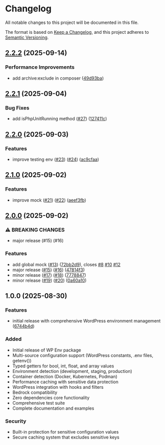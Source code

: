 # Changelog

All notable changes to this project will be documented in this file.

The format is based on [Keep a Changelog](https://keepachangelog.com/en/1.0.0/),
and this project adheres to [Semantic Versioning](https://semver.org/spec/v2.0.0.html).

## [2.2.2](https://github.com/wp-spaghetti/wp-env/compare/v2.2.1...v2.2.2) (2025-09-14)

### Performance Improvements

* add archive:exclude in composer ([49d93ba](https://github.com/wp-spaghetti/wp-env/commit/49d93ba9063736d91e0699cc3389302625e98759))

## [2.2.1](https://github.com/wp-spaghetti/wp-env/compare/v2.2.0...v2.2.1) (2025-09-04)

### Bug Fixes

* add isPhpUnitRunning method ([#27](https://github.com/wp-spaghetti/wp-env/issues/27)) ([127411c](https://github.com/wp-spaghetti/wp-env/commit/127411c1187253fa4796764f93df13f52dcbd120))

## [2.2.0](https://github.com/wp-spaghetti/wp-env/compare/v2.1.0...v2.2.0) (2025-09-03)

### Features

* improve testing env ([#23](https://github.com/wp-spaghetti/wp-env/issues/23)) ([#24](https://github.com/wp-spaghetti/wp-env/issues/24)) ([ac9cfaa](https://github.com/wp-spaghetti/wp-env/commit/ac9cfaa6e3c93c7c9e36fc64ee2109e2349950ae))

## [2.1.0](https://github.com/wp-spaghetti/wp-env/compare/v2.0.0...v2.1.0) (2025-09-02)

### Features

* improve mock ([#21](https://github.com/wp-spaghetti/wp-env/issues/21)) ([#22](https://github.com/wp-spaghetti/wp-env/issues/22)) ([aeef3fb](https://github.com/wp-spaghetti/wp-env/commit/aeef3fb279842a201dbca4cadf91438d638b9ab3))

## [2.0.0](https://github.com/wp-spaghetti/wp-env/compare/v1.0.0...v2.0.0) (2025-09-02)

### ⚠ BREAKING CHANGES

* major release (#15) (#16)

### Features

* add global mock ([#13](https://github.com/wp-spaghetti/wp-env/issues/13)) ([72bb2d9](https://github.com/wp-spaghetti/wp-env/commit/72bb2d9e6d2355ebc8a3fc58c67b05b16a5a4512)), closes [#8](https://github.com/wp-spaghetti/wp-env/issues/8) [#10](https://github.com/wp-spaghetti/wp-env/issues/10) [#12](https://github.com/wp-spaghetti/wp-env/issues/12)
* major release ([#15](https://github.com/wp-spaghetti/wp-env/issues/15)) ([#16](https://github.com/wp-spaghetti/wp-env/issues/16)) ([47814f3](https://github.com/wp-spaghetti/wp-env/commit/47814f313b3655b4fa1f0987249ac89a5e3545ec))
* minor release ([#17](https://github.com/wp-spaghetti/wp-env/issues/17)) ([#18](https://github.com/wp-spaghetti/wp-env/issues/18)) ([7778847](https://github.com/wp-spaghetti/wp-env/commit/77788477894c78376787d34d5c6cc2d3aabb49c3))
* minor release ([#19](https://github.com/wp-spaghetti/wp-env/issues/19)) ([#20](https://github.com/wp-spaghetti/wp-env/issues/20)) ([0a60a10](https://github.com/wp-spaghetti/wp-env/commit/0a60a10d842b777e84336bf1775d63f6db237c8c))

## 1.0.0 (2025-08-30)

### Features

* initial release with comprehensive WordPress environment management ([6744b4d](https://github.com/wp-spaghetti/wp-env/commit/6744b4d5ef18adc1bf1e01dfd7a57aecbd327089))

### Added
- Initial release of WP Env package
- Multi-source configuration support (WordPress constants, .env files, getenv())
- Typed getters for bool, int, float, and array values
- Environment detection (development, staging, production)
- Container detection (Docker, Kubernetes, Podman)
- Performance caching with sensitive data protection
- WordPress integration with hooks and filters
- Bedrock compatibility
- Zero dependencies core functionality
- Comprehensive test suite
- Complete documentation and examples

### Security
- Built-in protection for sensitive configuration values
- Secure caching system that excludes sensitive keys
